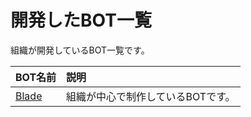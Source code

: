# 開発したBOT一覧
組織が開発しているBOT一覧です。

| BOT名前 | 説明 |
| :-- | :-- |
| [Blade](https://djs-jpn.ga/bots/micro) | 組織が中心で制作しているBOTです。 |
